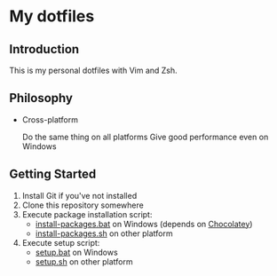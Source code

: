 # My dotfiles

## Introduction

This is my personal dotfiles with Vim and Zsh.

## Philosophy

+ Cross-platform

    Do the same thing on all platforms
    Give good performance even on Windows

## Getting Started

1. Install Git if you've not installed
2. Clone this repository somewhere
3. Execute package installation script:
    + [install-packages.bat](install-packages.bat) on Windows (depends on [Chocolatey](https://chocolatey.org/))
    + [install-packages.sh](install-packages.sh) on other platform
4. Execute setup script:
    + [setup.bat](setup.bat) on Windows
    + [setup.sh](setup.sh) on other platform
